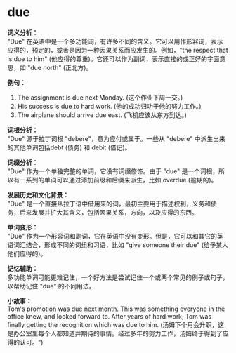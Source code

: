 # due

**词义分析：**  
"Due" 在英语中是一个多功能词，有许多不同的含义。它可以用作形容词，表示应得的，预定的，或者是因为一种因果关系而应发生的。例如，"the respect that is due to him" (他应得的尊重)。它还可以作为副词，表示直接的或正好的字面意思，如 "due north" (正北方)。

  

**例句：**

  

1.  The assignment is due next Monday. (这个作业下周一交。)
2.  His success is due to hard work. (他的成功归功于他的努力工作。)
3.  The airplane should arrive due east. (飞机应该从东方到达。)

  

**词根分析：**  
"Due" 源于拉丁词根 "debere"，意为应付或属于。一些从 "debere" 中派生出来的其他单词包括debt (债务) 和 debit (借记)。

  

**词缀分析：**  
"Due" 作为一个单独完整的单词，它没有词缀修饰。由于 "due" 是一个词根，所以有一系列的单词可以通过添加前缀和后缀来派生，比如 overdue (逾期的)。

  

**发展历史和文化背景：**  
"Due" 是一个直接从拉丁语中借用来的词，最初主要用于描述权利，义务和债务，后来发展并扩大其含义，包括因果关系，方向，以及应得的东西。

  

**单词变形：**  
"Due" 作为一个形容词和副词，它在英语中没有变形。但是，它可以和其它的英语词汇结合，形成不同的词组和习语，比如 "give someone their due" (给予某人他们应得的)。

  

**记忆辅助：**  
多功能单词可能更难记住，一个好方法是尝试记住一个或两个常见的例子或句子，以帮助记住 "due" 的不同用法。

  

**小故事：**  
Tom's promotion was due next month. This was something everyone in the office knew, and looked forward to. After years of hard work, Tom was finally getting the recognition which was due to him. (汤姆下个月会升职，这是办公室里每个人都知道并期待的事情。经过多年的努力工作，汤姆终于得到了应得的认可。“)

